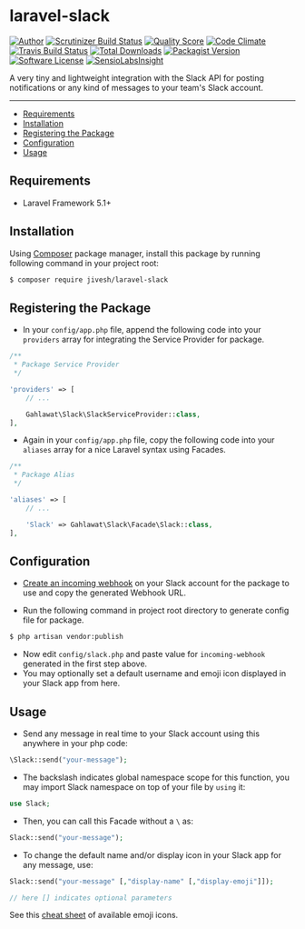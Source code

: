 # laravel-slack

[![Author](https://img.shields.io/badge/author-@jivesh-blue.svg?style=flat-square)](https://twitter.com/jiveshsg)
[![Scrutinizer Build Status](https://img.shields.io/scrutinizer/build/g/jiveshsg/laravel-slack.svg?style=flat-square)](https://scrutinizer-ci.com/g/jiveshsg/laravel-slack/build-status/master)
[![Quality Score](https://img.shields.io/scrutinizer/g/jiveshsg/laravel-slack.svg?style=flat-square)](https://scrutinizer-ci.com/g/jiveshsg/laravel-slack/?branch=master)
[![Code Climate](https://img.shields.io/codeclimate/github/jiveshsg/laravel-slack.svg?style=flat-square)](https://codeclimate.com/github/jiveshsg/laravel-slack)
[![Travis Build Status](https://img.shields.io/travis/jiveshsg/laravel-slack.svg?style=flat-square)](https://travis-ci.org/jiveshsg/laravel-slack)
[![Total Downloads](https://img.shields.io/packagist/dt/jivesh/laravel-slack.svg?style=flat-square)](https://packagist.org/packages/jivesh/laravel-slack)
[![Packagist Version](https://img.shields.io/packagist/v/jivesh/laravel-slack.svg?style=flat-square)](https://packagist.org/packages/jivesh/laravel-slack)
[![Software License](https://img.shields.io/badge/license-MIT-blue.svg?style=flat-square)](https://packagist.org/packages/jivesh/laravel-slack)
[![SensioLabsInsight](https://insight.sensiolabs.com/projects/9968ff31-0d2a-4aa2-9a36-5d8a63742311/big.png)](https://insight.sensiolabs.com/projects/9968ff31-0d2a-4aa2-9a36-5d8a63742311)

A very tiny and lightweight integration with the Slack API for posting notifications or any kind of messages to your team's Slack account.

---

- [Requirements](#requirements)
- [Installation](#installation)
- [Registering the Package](#registering-the-package)
- [Configuration](#configuration)
- [Usage](#usage)

## Requirements

* Laravel Framework 5.1+

## Installation

Using [Composer](https://getcomposer.org/) package manager, install this package by running following command in your project root:

```sh
$ composer require jivesh/laravel-slack
```

## Registering the Package

- In your ```config/app.php``` file, append the following code into your ```providers``` array for integrating the Service Provider for package.

```php
/**
 * Package Service Provider
 */

'providers' => [
    // ...

    Gahlawat\Slack\SlackServiceProvider::class,
],
```

- Again in your ```config/app.php``` file, copy the following code into your ```aliases``` array for a nice Laravel syntax using Facades.

```php
/**
 * Package Alias
 */

'aliases' => [
    // ...

    'Slack' => Gahlawat\Slack\Facade\Slack::class,
],
```

## Configuration

- [Create an incoming webhook](https://www.slack.com/services/new/incoming-webhook) on your Slack account for the package to use and copy the generated Webhook URL.

- Run the following command in project root directory to generate config file for package.

```sh
$ php artisan vendor:publish
```

- Now edit ```config/slack.php``` and paste value for ```incoming-webhook``` generated in the first step above.
- You may optionally set a default username and emoji icon displayed in your Slack app from here.

## Usage

- Send any message in real time to your Slack account using this anywhere in your php code:

```php
\Slack::send("your-message");
```

- The backslash indicates global namespace scope for this function, you may import Slack namespace on top of your file by ```using``` it:

```php
use Slack;
```

- Then, you can call this Facade without a ```\``` as:

```php
Slack::send("your-message");
```

- To change the default name and/or display icon in your Slack app for any message, use:

```php
Slack::send("your-message" [,"display-name" [,"display-emoji"]]);

// here [] indicates optional parameters
```

See this [cheat sheet](http://www.emoji-cheat-sheet.com) of available emoji icons.
